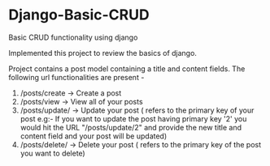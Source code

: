 # Django-Basic-CRUD
Basic CRUD functionality using django

Implemented this project to review the basics of django.

Project contains a post model containing a title and content fields. The following url functionalities are present - 

1) /posts/create -> Create a post
2) /posts/view -> View all of your posts
3) /posts/update/**<id>** -> Update your post (**<id>** refers to the primary key of your post e.g:- If you want to update the post having primary key '2' you would hit the URL "/posts/update/2" and provide the new title and content field and your post will be updated)
4) /posts/delete/**<id>** -> Delete your post (**<id>** refers to the primary key of the post you want to delete)
